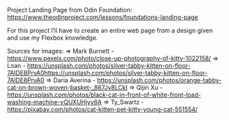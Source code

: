 Project Landing Page from Odin Foundation: https://www.theodinproject.com/lessons/foundations-landing-page

For this project I’ll have to create an entire web page from a design given and use my Flexbox knowledge.

Sources for images:
=> Mark Burnett - https://www.pexels.com/photo/close-up-photography-of-kitty-1022158/
=> Loan - https://unsplash.com/photos/silver-tabby-kitten-on-floor-7AIDE8PrvA0https://unsplash.com/photos/silver-tabby-kitten-on-floor-7AIDE8PrvA0
=> Daria Averina - https://unsplash.com/photos/orange-tabby-cat-on-brown-woven-basket-_867Jy8LCkI
=> Qijin Xu - https://unsplash.com/photos/black-cat-in-front-of-white-front-load-washing-machine-vQUXUHjyy8A
=> Ty_Swartz - https://pixabay.com/photos/cat-kitten-pet-kitty-young-cat-551554/
